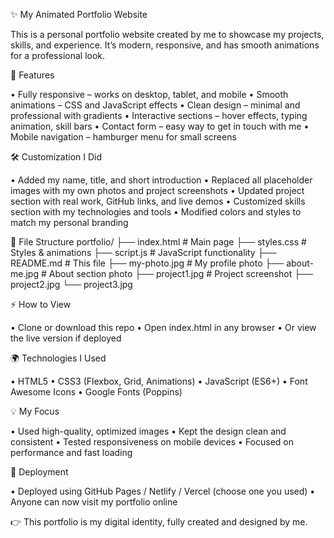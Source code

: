 ✨ My Animated Portfolio Website

This is a personal portfolio website created by me to showcase my projects, skills, and experience.
It’s modern, responsive, and has smooth animations for a professional look.

🚀 Features

• Fully responsive – works on desktop, tablet, and mobile
• Smooth animations – CSS and JavaScript effects
• Clean design – minimal and professional with gradients
• Interactive sections – hover effects, typing animation, skill bars
• Contact form – easy way to get in touch with me
• Mobile navigation – hamburger menu for small screens

🛠 Customization I Did

• Added my name, title, and short introduction
• Replaced all placeholder images with my own photos and project screenshots
• Updated project section with real work, GitHub links, and live demos
• Customized skills section with my technologies and tools
• Modified colors and styles to match my personal branding

📂 File Structure
portfolio/
├── index.html       # Main page
├── styles.css       # Styles & animations
├── script.js        # JavaScript functionality
├── README.md        # This file
├── my-photo.jpg     # My profile photo
├── about-me.jpg     # About section photo
├── project1.jpg     # Project screenshot
├── project2.jpg
└── project3.jpg

⚡ How to View

• Clone or download this repo
• Open index.html in any browser
• Or view the live version if deployed

🌍 Technologies I Used

• HTML5
• CSS3 (Flexbox, Grid, Animations)
• JavaScript (ES6+)
• Font Awesome Icons
• Google Fonts (Poppins)

💡 My Focus

• Used high-quality, optimized images
• Kept the design clean and consistent
• Tested responsiveness on mobile devices
• Focused on performance and fast loading

🚀 Deployment

• Deployed using GitHub Pages / Netlify / Vercel (choose one you used)
• Anyone can now visit my portfolio online

👉 This portfolio is my digital identity, fully created and designed by me.
